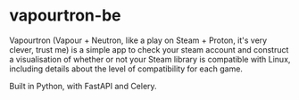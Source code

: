 # vapourtron-be
Vapourtron (Vapour + Neutron, like a play on Steam + Proton, it's very clever, trust me) is a simple app to check your steam account and construct a visualisation of whether or not your Steam library is compatible with Linux, including details about the level of compatibility for each game.

Built in Python, with FastAPI and Celery.
